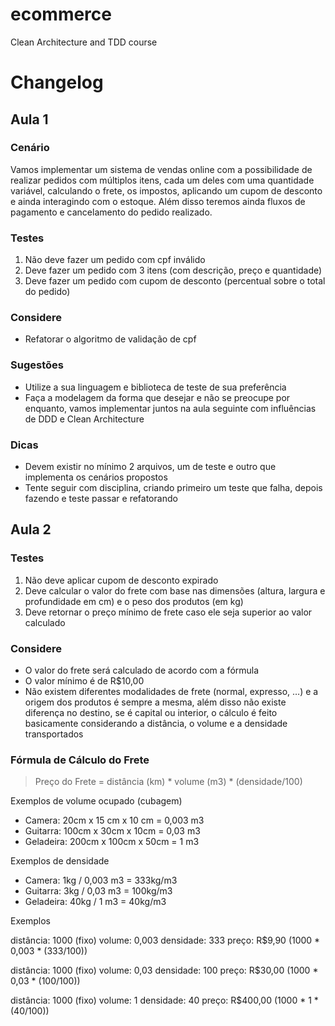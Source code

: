 # ecommerce
Clean Architecture and TDD course

# Changelog

## Aula 1

### Cenário

Vamos implementar um sistema de vendas online com a possibilidade de realizar pedidos com múltiplos itens, cada um deles com uma quantidade variável, calculando o frete, os impostos, aplicando um cupom de desconto e ainda interagindo com o estoque. Além disso teremos ainda fluxos de pagamento e cancelamento do pedido realizado.


### Testes
1. Não deve fazer um pedido com cpf inválido
2. Deve fazer um pedido com 3 itens (com descrição, preço e quantidade)
3. Deve fazer um pedido com cupom de desconto (percentual sobre o total do pedido)


### Considere

- Refatorar o algoritmo de validação de cpf

### Sugestões

- Utilize a sua linguagem e biblioteca de teste de sua preferência
- Faça a modelagem da forma que desejar e não se preocupe por enquanto, vamos implementar juntos na aula seguinte com influências de DDD e Clean Architecture

### Dicas

- Devem existir no mínimo 2 arquivos, um de teste e outro que implementa os cenários propostos
- Tente seguir com disciplina, criando primeiro um teste que falha, depois fazendo e teste passar e refatorando

## Aula 2

### Testes

1. Não deve aplicar cupom de desconto expirado
2. Deve calcular o valor do frete com base nas dimensões (altura, largura e profundidade em cm) e o peso dos produtos (em kg)
3. Deve retornar o preço mínimo de frete caso ele seja superior ao valor calculado

### Considere

- O valor do frete será calculado de acordo com a fórmula
- O valor mínimo é de R$10,00
- Não existem diferentes modalidades de frete (normal, expresso, …) e a origem dos produtos é sempre a mesma, além disso não existe diferença no destino, se é capital ou interior, o cálculo é feito basicamente considerando a distância, o volume e a densidade transportados

### Fórmula de Cálculo do Frete

> Preço do Frete = distância (km) * volume (m3) * (densidade/100)

Exemplos de volume ocupado (cubagem)

- Camera: 20cm x 15 cm x 10 cm = 0,003 m3
- Guitarra: 100cm x 30cm x 10cm = 0,03 m3
- Geladeira: 200cm x 100cm x 50cm = 1 m3

Exemplos de densidade

- Camera: 1kg / 0,003 m3 = 333kg/m3
- Guitarra: 3kg / 0,03 m3 = 100kg/m3
- Geladeira: 40kg / 1 m3 = 40kg/m3

Exemplos

distância: 1000 (fixo)
volume: 0,003
densidade: 333
preço: R$9,90 (1000 * 0,003 * (333/100))

distância: 1000 (fixo)
volume: 0,03
densidade: 100
preço: R$30,00 (1000 * 0,03 * (100/100))

distância: 1000 (fixo)
volume: 1
densidade: 40
preço: R$400,00 (1000 * 1 * (40/100))
